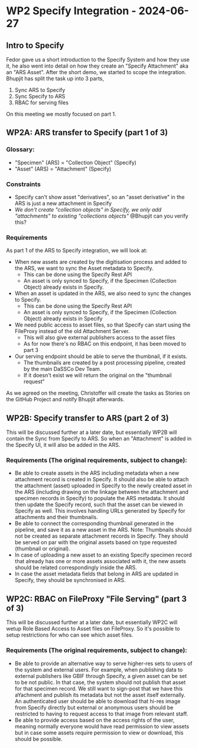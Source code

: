 # WP2 Specify Integration - 2024-06-27

## Intro to Specify
Fedor gave us a short introduction to the Specify System and how they use it, he also went into detail on how they create an "Specify Attachment" aka an "ARS Asset".
After the short demo, we started to scope the integration. Bhupjit has split the task up into 3 parts, 

1. Sync ARS to Specify 
2. Sync Specify to ARS
3. RBAC for serving files

On this meeting we mostly focused on part 1.

## WP2A: ARS transfer to Specify (part 1 of 3)

### Glossary:
- "Specimen" (ARS) = "Collection Object" (Specify)
- "Asset" (ARS) = "Attachment" (Specify)

### Constraints
- Specify can't show asset "derivatives", so an "asset derivative" in the ARS is just a new attachment in Specify
- *We don't create "collection objects" in Specify, we only add "attachments" to existing "collections objects"* @Bhupjit can you verify this? 

### Requirements
As part 1 of the ARS to Specify integration, we will look at:
- When new assets are created by the digitisation process and added to the ARS, we want to sync the Asset metadata to Specify.
  - This can be done using the Specify Rest API
  - An asset is only synced to Specify, if the Specimen (Collection Object) already exists in Specify.
- When an asset is updated in the ARS, we also need to sync the changes to Specify.
  - This can be done using the Specify Rest API
  - An asset is only synced to Specify, if the Specimen (Collection Object) already exists in Specify
- We need public access to asset files, so that Specify can start using the FileProxy instead of the old Attachment Server.
  - This will also give external publishers access to the asset files
  - As for now there's no RBAC on this endpoint, it has been moved to part 3
- Our serving endpoint should be able to serve the thumbnail, if it exists.
  - The thumbnails are created by a post processing pipeline, created by the main DaSSCo Dev Team.
  - If it doesn't exist we will return the original on the "thumbnail request"

As we agreed on the meeting, Christoffer will create the tasks as Stories on the GitHub Project and notify Bhupjit afterwards.

## WP2B: Specify transfer to ARS (part 2 of 3)
This will be discussed further at a later date, but essentially WP2B will contain the Sync from Specify to ARS. So when an "Attachment" is added in the Specify UI, it will also be added in the ARS.

### Requirements (The original requirements, subject to change): 
- Be able to create assets in the ARS including metadata when a new attachment record is created in Specify. It should also be able to attach the attachment (asset) uploaded in Specify to the newly created asset in the ARS (including drawing on the linkage between the attachment and specimen records in Specify) to populate the ARS metadata. It should then update the Specify record, such that the asset can be viewed in Specify as well. This involves handling URLs generated by Specify for attachments and their thumbnails.
- Be able to connect the corresponding thumbnail generated in the pipeline, and save it as a new asset in the ARS. Note: Thumbnails should not be created as separate attachment records in Specify. They should be served on par with the original assets based on type requested (thumbnail or original).
- In case of uploading a new asset to an existing Specify specimen record that already has one or more assets associated with it, the new assets should be related correspondingly inside the ARS.
- In case the asset metadata fields that belong in ARS are updated in Specify, they should be synchronised in ARS.


## WP2C: RBAC on FileProxy "File Serving" (part 3 of 3)
This will be discussed further at a later date, but essentially WP2C will wetup Role Based Access to Asset files on FileProxy. So it's possible to setup restrictions for who can see which asset files.

### Requirements (The original requirements, subject to change):
- Be able to provide an alternative way to serve higher-res sets to users of the system and external users. For example, when publishing data to external publishers like GBIF through Specify, a given asset can be set to be not public. In that case, the system should not publish that asset for that specimen record. We still want to sign-post that we have this aYachment and publish its metadata but not the asset itself externally. An authenticated user should be able to download that hi-res image from Specify directly but external or anonymous users should be restricted to having to request access to that image from relevant staff.
- Be able to provide access based on the access rights of the user, meaning normally everyone would have read permission to view assets but in case some assets require permission to view or download, this should be possible.
